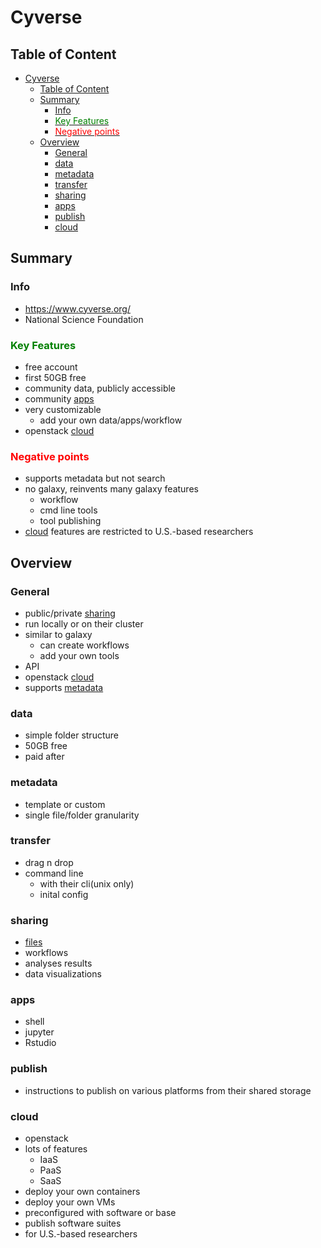 # Cyverse

## Table of Content

- [Cyverse](#cyverse)
  - [Table of Content](#table-of-content)
  - [Summary](#summary)
    - [Info](#info)
    - [<span style="color:green">Key Features</span>](#key-features)
    - [<span style="color:red">Negative points</span>](#negative-points)
  - [Overview](#overview)
    - [General](#general)
    - [data](#data)
    - [metadata](#metadata)
    - [transfer](#transfer)
    - [sharing](#sharing)
    - [apps](#apps)
    - [publish](#publish)
    - [cloud](#cloud)

## Summary

### Info

- https://www.cyverse.org/
- National Science Foundation

### <span style="color:green">Key Features</span>
- free account
- first 50GB free
- community data, publicly accessible
- community [apps](#apps)
- very customizable
  - add your own data/apps/workflow
- openstack [cloud](#cloud)

### <span style="color:red">Negative points</span>
- supports metadata but not search
- no galaxy, reinvents many galaxy features
  - workflow
  - cmd line tools
  - tool publishing
- [cloud](#cloud) features are restricted to U.S.-based researchers

## Overview

### General
- public/private [sharing](#sharing)
- run locally or on their cluster
- similar to galaxy
  - can create workflows
  - add your own tools
- API
- openstack [cloud](#cloud)
- supports [metadata](#metadata)

### data

- simple folder structure
- 50GB free
- paid after

### metadata

- template or custom
- single file/folder granularity

### transfer

- drag n drop
- command line
  - with their cli(unix only)
  - inital config

### sharing

- [files](#data)
- workflows
- analyses results
- data visualizations

### apps

- shell
- jupyter
- Rstudio

### publish

- instructions to publish on various platforms from their shared storage

### cloud

- openstack
- lots of features
  - IaaS
  - PaaS
  - SaaS
- deploy your own containers
- deploy your own VMs
- preconfigured with software or base
- publish software suites
- for U.S.-based researchers